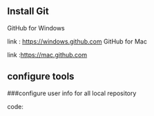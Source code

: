 
## Install Git
GitHub for Windows

link : https://windows.github.com
GitHub for Mac

link :https://mac.github.com

## configure tools
###configure user info for all local repository

code: 
